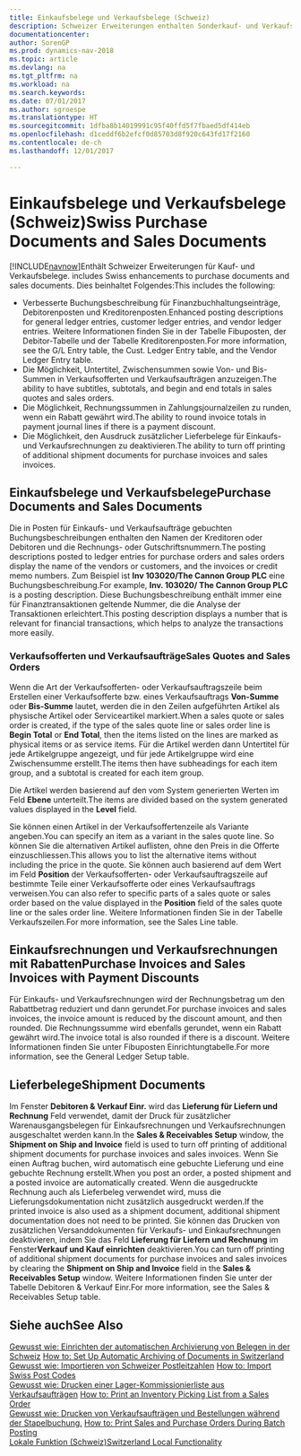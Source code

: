 ```yaml
---
title: Einkaufsbelege und Verkaufsbelege (Schweiz)
description: Schweizer Erweiterungen enthalten Sonderkauf- und Verkaufsbelegfunktionen.
documentationcenter: 
author: SorenGP
ms.prod: dynamics-nav-2018
ms.topic: article
ms.devlang: na
ms.tgt_pltfrm: na
ms.workload: na
ms.search.keywords: 
ms.date: 07/01/2017
ms.author: sgroespe
ms.translationtype: HT
ms.sourcegitcommit: 1dfba8b14019991c95f40ffd5f7fbaed5df414eb
ms.openlocfilehash: d1ceddf6b2efcf0d85703d8f920c643fd17f2160
ms.contentlocale: de-ch
ms.lasthandoff: 12/01/2017

---
```

# <a name="swiss-purchase-documents-and-sales-documents"></a><span data-ttu-id="7fc33-103">Einkaufsbelege und Verkaufsbelege (Schweiz)</span><span class="sxs-lookup"><span data-stu-id="7fc33-103">Swiss Purchase Documents and Sales Documents</span></span>
[!INCLUDE[navnow](../../includes/navnow_md.md)]<span data-ttu-id="7fc33-104">Enthält Schweizer Erweiterungen für Kauf- und Verkaufsbelege.</span><span class="sxs-lookup"><span data-stu-id="7fc33-104"> includes Swiss enhancements to purchase documents and sales documents.</span></span> <span data-ttu-id="7fc33-105">Dies beinhaltet Folgendes:</span><span class="sxs-lookup"><span data-stu-id="7fc33-105">This includes the following:</span></span>  

- <span data-ttu-id="7fc33-106">Verbesserte Buchungsbeschreibung für Finanzbuchhaltungseinträge, Debitorenposten und Kreditorenposten.</span><span class="sxs-lookup"><span data-stu-id="7fc33-106">Enhanced posting descriptions for general ledger entries, customer ledger entries, and vendor ledger entries.</span></span> <span data-ttu-id="7fc33-107">Weitere Informationen finden Sie in der Tabelle Fibuposten, der Debitor-Tabelle und der Tabelle Kreditorenposten.</span><span class="sxs-lookup"><span data-stu-id="7fc33-107">For more information, see the G/L Entry table, the Cust. Ledger Entry table, and the Vendor Ledger Entry table.</span></span>  
- <span data-ttu-id="7fc33-108">Die Möglichkeit, Untertitel, Zwischensummen sowie Von- und Bis-Summen in Verkaufsofferten und Verkaufsaufträgen anzuzeigen.</span><span class="sxs-lookup"><span data-stu-id="7fc33-108">The ability to have subtitles, subtotals, and begin and end totals in sales quotes and sales orders.</span></span>  
- <span data-ttu-id="7fc33-109">Die Möglichkeit, Rechnungssummen in Zahlungsjournalzeilen zu runden, wenn ein Rabatt gewährt wird.</span><span class="sxs-lookup"><span data-stu-id="7fc33-109">The ability to round invoice totals in payment journal lines if there is a payment discount.</span></span>  
- <span data-ttu-id="7fc33-110">Die Möglichkeit, den Ausdruck zusätzlicher Lieferbelege für Einkaufs- und Verkaufsrechnungen zu deaktivieren.</span><span class="sxs-lookup"><span data-stu-id="7fc33-110">The ability to turn off printing of additional shipment documents for purchase invoices and sales invoices.</span></span>  

## <a name="purchase-documents-and-sales-documents"></a><span data-ttu-id="7fc33-111">Einkaufsbelege und Verkaufsbelege</span><span class="sxs-lookup"><span data-stu-id="7fc33-111">Purchase Documents and Sales Documents</span></span>  
<span data-ttu-id="7fc33-112">Die in Posten für Einkaufs- und Verkaufsaufträge gebuchten Buchungsbeschreibungen enthalten den Namen der Kreditoren oder Debitoren und die Rechnungs- oder Gutschriftsnummern.</span><span class="sxs-lookup"><span data-stu-id="7fc33-112">The posting descriptions posted to ledger entries for purchase orders and sales orders display the name of the vendors or customers, and the invoices or credit memo numbers.</span></span> <span data-ttu-id="7fc33-113">Zum Beispiel ist **Inv 103020/The Cannon Group PLC** eine Buchungsbeschreibung.</span><span class="sxs-lookup"><span data-stu-id="7fc33-113">For example, **Inv. 103020/ The Cannon Group PLC** is a posting description.</span></span> <span data-ttu-id="7fc33-114">Diese Buchungsbeschreibung enthält immer eine für Finanztransaktionen geltende Nummer, die die Analyse der Transaktionen erleichtert.</span><span class="sxs-lookup"><span data-stu-id="7fc33-114">This posting description displays a number that is relevant for financial transactions, which helps to analyze the transactions more easily.</span></span>  

### <a name="sales-quotes-and-sales-orders"></a><span data-ttu-id="7fc33-115">Verkaufsofferten und Verkaufsaufträge</span><span class="sxs-lookup"><span data-stu-id="7fc33-115">Sales Quotes and Sales Orders</span></span>  
<span data-ttu-id="7fc33-116">Wenn die Art der Verkaufsofferten- oder Verkaufsauftragszeile beim Erstellen einer Verkaufsofferte bzw. eines Verkaufsauftrags **Von-Summe** oder **Bis-Summe** lautet, werden die in den Zeilen aufgeführten Artikel als physische Artikel oder Serviceartikel markiert.</span><span class="sxs-lookup"><span data-stu-id="7fc33-116">When a sales quote or sales order is created, if the type of the sales quote line or sales order line is **Begin Total** or **End Total**, then the items listed on the lines are marked as physical items or as service items.</span></span> <span data-ttu-id="7fc33-117">Für die Artikel werden dann Untertitel für jede Artikelgruppe angezeigt, und für jede Artikelgruppe wird eine Zwischensumme erstellt.</span><span class="sxs-lookup"><span data-stu-id="7fc33-117">The items then have subheadings for each item group, and a subtotal is created for each item group.</span></span>  

<span data-ttu-id="7fc33-118">Die Artikel werden basierend auf den vom System generierten Werten im Feld **Ebene** unterteilt.</span><span class="sxs-lookup"><span data-stu-id="7fc33-118">The items are divided based on the system generated values displayed in the **Level** field.</span></span>  

<span data-ttu-id="7fc33-119">Sie können einen Artikel in der Verkaufsoffertenzeile als Variante angeben.</span><span class="sxs-lookup"><span data-stu-id="7fc33-119">You can specify an item as a variant in the sales quote line.</span></span> <span data-ttu-id="7fc33-120">So können Sie die alternativen Artikel auflisten, ohne den Preis in die Offerte einzuschliessen.</span><span class="sxs-lookup"><span data-stu-id="7fc33-120">This allows you to list the alternative items without including the price in the quote.</span></span> <span data-ttu-id="7fc33-121">Sie können auch basierend auf dem Wert im Feld **Position** der Verkaufsofferten- oder Verkaufsauftragszeile auf bestimmte Teile einer Verkaufsofferte oder eines Verkaufsauftrags verweisen.</span><span class="sxs-lookup"><span data-stu-id="7fc33-121">You can also refer to specific parts of a sales quote or sales order based on the value displayed in the **Position** field of the sales quote line or the sales order line.</span></span> <span data-ttu-id="7fc33-122">Weitere Informationen finden Sie in der Tabelle Verkaufszeilen.</span><span class="sxs-lookup"><span data-stu-id="7fc33-122">For more information, see the Sales Line table.</span></span>  

## <a name="purchase-invoices-and-sales-invoices-with-payment-discounts"></a><span data-ttu-id="7fc33-123">Einkaufsrechnungen und Verkaufsrechnungen mit Rabatten</span><span class="sxs-lookup"><span data-stu-id="7fc33-123">Purchase Invoices and Sales Invoices with Payment Discounts</span></span>  
<span data-ttu-id="7fc33-124">Für Einkaufs- und Verkaufsrechnungen wird der Rechnungsbetrag um den Rabattbetrag reduziert und dann gerundet.</span><span class="sxs-lookup"><span data-stu-id="7fc33-124">For purchase invoices and sales invoices, the invoice amount is reduced by the discount amount, and then rounded.</span></span> <span data-ttu-id="7fc33-125">Die Rechnungssumme wird ebenfalls gerundet, wenn ein Rabatt gewährt wird.</span><span class="sxs-lookup"><span data-stu-id="7fc33-125">The invoice total is also rounded if there is a discount.</span></span> <span data-ttu-id="7fc33-126">Weitere Informationen finden Sie unter Fibuposten Einrichtungtabelle.</span><span class="sxs-lookup"><span data-stu-id="7fc33-126">For more information, see the General Ledger Setup table.</span></span>  

## <a name="shipment-documents"></a><span data-ttu-id="7fc33-127">Lieferbelege</span><span class="sxs-lookup"><span data-stu-id="7fc33-127">Shipment Documents</span></span>  
<span data-ttu-id="7fc33-128">Im Fenster **Debitoren & Verkauf Einr.** wird das **Lieferung für Liefern und Rechnung** Feld verwendet, damit der Druck für zusätzlicher Warenausgangsbelegen für Einkaufsrechnungen und Verkaufsrechnungen ausgeschaltet werden kann.</span><span class="sxs-lookup"><span data-stu-id="7fc33-128">In the **Sales & Receivables Setup** window, the **Shipment on Ship and Invoice** field is used to turn off printing of additional shipment documents for purchase invoices and sales invoices.</span></span> <span data-ttu-id="7fc33-129">Wenn Sie einen Auftrag buchen, wird automatisch eine gebuchte Lieferung und eine gebuchte Rechnung erstellt.</span><span class="sxs-lookup"><span data-stu-id="7fc33-129">When you post an order, a posted shipment and a posted invoice are automatically created.</span></span> <span data-ttu-id="7fc33-130">Wenn die ausgedruckte Rechnung auch als Lieferbeleg verwendet wird, muss die Lieferungsdokumentation nicht zusätzlich ausgedruckt werden.</span><span class="sxs-lookup"><span data-stu-id="7fc33-130">If the printed invoice is also used as a shipment document, additional shipment documentation does not need to be printed.</span></span> <span data-ttu-id="7fc33-131">Sie können das Drucken von zusätzlichen Versanddokumenten für Verkaufs- und Einkaufsrechnungen deaktivieren, indem Sie das Feld **Lieferung für Liefern und Rechnung** im Fenster**Verkauf und Kauf einrichten** deaktivieren.</span><span class="sxs-lookup"><span data-stu-id="7fc33-131">You can turn off printing of additional shipment documents for purchase invoices and sales invoices by clearing the **Shipment on Ship and Invoice** field in the **Sales & Receivables Setup** window.</span></span> <span data-ttu-id="7fc33-132">Weitere Informationen finden Sie unter der Tabelle Debitoren & Verkauf Einr.</span><span class="sxs-lookup"><span data-stu-id="7fc33-132">For more information, see the Sales & Receivables Setup table.</span></span>  

## <a name="see-also"></a><span data-ttu-id="7fc33-133">Siehe auch</span><span class="sxs-lookup"><span data-stu-id="7fc33-133">See Also</span></span>  
 <span data-ttu-id="7fc33-134">[Gewusst wie: Einrichten der automatischen Archivierung von Belegen in der Schweiz](how-to-set-up-automatic-archiving-of-documents-in-switzerland.md) </span><span class="sxs-lookup"><span data-stu-id="7fc33-134">[How to: Set Up Automatic Archiving of Documents in Switzerland](how-to-set-up-automatic-archiving-of-documents-in-switzerland.md) </span></span>  
 <span data-ttu-id="7fc33-135">[Gewusst wie: Importieren von Schweizer Postleitzahlen](how-to-import-swiss-post-codes.md) </span><span class="sxs-lookup"><span data-stu-id="7fc33-135">[How to: Import Swiss Post Codes](how-to-import-swiss-post-codes.md) </span></span>  
 <span data-ttu-id="7fc33-136">[Gewusst wie: Drucken einer Lager-Kommissionierliste aus Verkaufsaufträgen](how-to-print-an-inventory-picking-list-from-a-sales-order.md) </span><span class="sxs-lookup"><span data-stu-id="7fc33-136">[How to: Print an Inventory Picking List from a Sales Order](how-to-print-an-inventory-picking-list-from-a-sales-order.md) </span></span>  
 <span data-ttu-id="7fc33-137">[Gewusst wie: Drucken von Verkaufsaufträgen und Bestellungen während der Stapelbuchung.](how-to-print-sales-and-purchase-orders-during-batch-posting.md) </span><span class="sxs-lookup"><span data-stu-id="7fc33-137">[How to: Print Sales and Purchase Orders During Batch Posting](how-to-print-sales-and-purchase-orders-during-batch-posting.md) </span></span>  
 [<span data-ttu-id="7fc33-138">Lokale Funktion (Schweiz)</span><span class="sxs-lookup"><span data-stu-id="7fc33-138">Switzerland Local Functionality</span></span>](switzerland-local-functionality.md)

